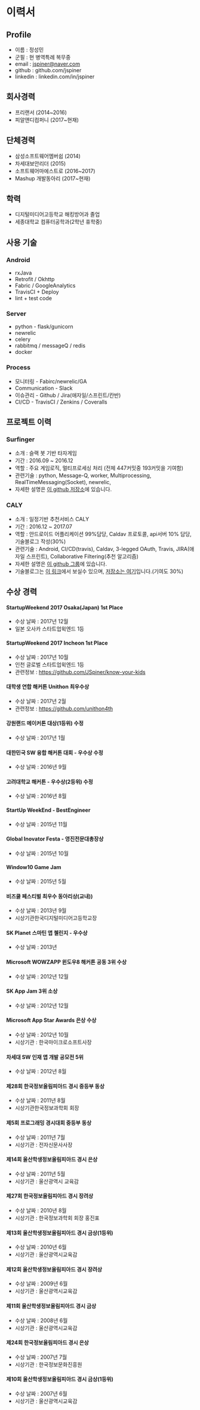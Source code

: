 # 이력서

## Profile
- 이름 : 정성민
- 군필 : 현 병역특례 복무중
- email : jspiner@naver.com
- github : github.com/jspiner
- linkedin : linkedin.com/in/jspiner

## 회사경력
- 프리랜서 (2014~2016)
- 피알앤디컴퍼니 (2017~현재) 

## 단체경력
- 삼성소프트웨어멤버쉽 (2014)
- 차세대보안리더 (2015)
- 소프트웨어마에스트로 (2016~2017)
- Mashup 개발동아리 (2017~현재)

## 학력
- 디지털미디어고등학교 해킹방어과 졸업
- 세종대학교 컴퓨터공학과(2학년 휴학중)

## 사용 기술
### Android
- rxJava
- Retrofit / Okhttp
- Fabric / GoogleAnalytics
- TravisCI + Deploy
- lint + test code

### Server
- python - flask/gunicorn
- newrelic
- celery 
- rabbitmq / messageQ / redis
- docker 

### Process
- 모니터링 - Fabirc/newrelic/GA
- Communication - Slack
- 이슈관리 - Github / Jira(애자일/스프린트/칸반)
- CI/CD - TravisCI / Zenkins / Coveralls

## 프로젝트 이력
### Surfinger
- 소개 : 슬랙 봇 기반 타자게임
- 기간 : 2016.09 ~ 2016.12
- 역할 : 주요 게임로직, 멀티프로세싱 처리 (전체 447커밋중 193커밋을 기여함)
- 관련기술 : python, Message-Q, worker, Multiprocessing, RealTimeMessaging(Socket), newrelic, 
- 자세한 설명은 [이 github 저장소](https://github.com/JSpiner/Soma_SlackBot_taja)에 있습니다.

### CALY
- 소개 : 일정기반 추천서비스 CALY
- 기간 : 2016.12 ~ 2017.07
- 역할 : 안드로이드 어플리케이션 99%담당, Caldav 프로토콜, api서버 10% 담당, 기술블로그 작성(30%)
- 관련기술 : Android, CI/CD(travis), Caldav, 3-legged OAuth, Travis, JIRA(애자일 스프린트), Collaborative Filtering(추천 알고리즘)
- 자세한 설명은 [이 github 그룹](https://github.com/CalyFactory)에 있습니다.
- 기술블로그는 [이 링크](https://calyfactory.github.io/)에서 보실수 있으며, [저장소는 여기](https://github.com/CalyFactory/CalyFactory.github.io)입니다.(기여도 30%)

## 수상 경력

#### StartupWeekend 2017 Osaka(Japan) 1st Place
- 수상 날짜 : 2017년 12월
- 일본 오사카 스타트업윅엔드 1등

#### StartupWeekend 2017 Incheon 1st Place
- 수상 날짜 : 2017년 10월 
- 인천 글로벌 스타트업윅엔드 1등
- 관련정보 : https://github.com/JSpiner/know-your-kids

#### 대학생 연합 해커톤 Unithon 최우수상
- 수상 날짜 : 2017년 2월
- 관련정보 : https://github.com/unithon4th

#### 강원랜드 메이커톤 대상(1등위) 수정
- 수상 날짜 : 2017년 1월

#### 대한민국 SW 융합 해커톤 대회 - 우수상 수정
- 수상 날짜 : 2016년 9월

#### 고려대학교 해커톤 - 우수상(2등위) 수정
- 수상 날짜 : 2016년 8월

#### StartUp WeekEnd - BestEngineer
- 수상 날짜 : 2015년 11월 

#### Global Inovator Festa - 영진전문대총장상
- 수상 날짜 : 2015년 10월

#### Window10 Game Jam 
- 수상 날짜 : 2015년 5월

#### 비즈쿨 페스티벌 최우수 동아리상(교내))
- 수상 날짜 : 2013년 9월  
- 시상기관한국디지털미디어고등학교장

#### SK Planet 스마틴 앱 첼린지 - 우수상
- 수상 날짜 : 2013년

#### Microsoft WOWZAPP 윈도우8 해커톤 공동 3위 수상
- 수상 날짜 : 2012년 12월

#### SK App Jam 3위 소상
- 수상 날짜 : 2012년 12월

#### Microsoft App Star Awards 은상 수상
- 수상 날짜 : 2012년 10월  
- 시상기관 : 한국마이크로소프트사장

#### 차세대 SW 인재 앱 개발 공모전 5위
- 수상 날짜 : 2012년 8월

#### 제28회 한국정보올림피아드 경시 중등부 동상
- 수상 날짜 : 2011년 8월  
- 시상기관한국정보과학회 회장

#### 제5회 프로그래밍 경시대회 중등부 동상
- 수상 날짜 : 2011년 7월  
- 시상기관 : 전자신문사사장

#### 제14회 울산학생정보올림피아드 경시 은상
- 수상 날짜 : 2011년 5월  
- 시상기관 : 울산광역시 교육감

#### 제27회 한국정보올림피아드 경시 장려상
- 수상 날짜 : 2010년 8월
- 시상기관 : 한국정보과학회 회장 홍진표

#### 제13회 울산학생정보올림피아드 경시 금상(1등위)
- 수상 날짜 : 2010년 6월  
- 시상기관 : 울산광역시교육감

#### 제12회 울산학생정보올림피아드 경시 장려상
- 수상 날짜 : 2009년 6월  
- 시상기관 : 울산광역시교육감

#### 제11회 울산학생정보올림피아드 경시 금상
- 수상 날짜 : 2008년 6월  
- 시상기관 : 울산광역시교육감

#### 제24회 한국정보올림피아드 경시 은상
- 수상 날짜 : 2007년 7월  
- 시상기관 : 한국정보문화진흥원

#### 제10회 울산학생정보올림피아드 경시 금상(1등위)
- 수상 날짜 : 2007년 6월  
- 시상기관 : 울산광역시교육감